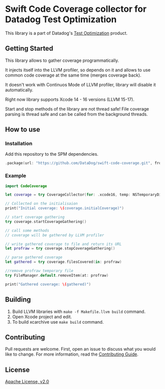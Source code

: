 # Swift Code Coverage collector for Datadog Test Optimization

This library is a part of Datadog's [Test Optimization](https://docs.datadoghq.com/tests/) product.

## Getting Started

This library allows to gather coverage programmatically.

It injects itself into the LLVM profiler, so depends on it and allows to use common code coverage at the same time (merges coverage back).

It doesn't work with Continuos Mode of LLVM profiler, library will disable it automatically.

Right now library supports Xcode 14 - 16 versions (LLVM 15-17).

Start and stop methods of the library are not thread safe! File coverage parsing is thread safe and can be called from the background threads.

## How to use

### Installation
Add this repository to the SPM dependencies.

```swift
.package(url: "https://github.com/DataDog/swift-code-coverage.git", from: "1.0.0")
```

### Example
```swift
import CodeCoverage

let coverage = try CoverageCollector(for: .xcode16, temp: NSTemporaryDirectory())

// Collected on the initialisaion
print("Initial coverage: \(coverage.initialCoverage)")

// start coverage gathering
try coverage.startCoverageGathering()

// call some methods
// coverage will be gathered by LLVM profiler

// write gathered coverage to file and return its URL
let profraw = try coverage.stopCoverageGathering()

// parse gathered coverage
let gathered = try coverage.filesCovered(in: profraw)

//remove profraw temporary file
try FileManager.default.removeItem(at: profraw)

print("Gathered coverage: \(gathered)")
```

## Building

1. Build LLVM libraries with `make -f Makefile.llvm build` command.
2. Open Xcode project and edit.
3. To build xcarchive use `make build` command.

## Contributing

Pull requests are welcome. First, open an issue to discuss what you would like to change. For more information, read the [Contributing Guide](CONTRIBUTING.md).

## License

[Apache License, v2.0](LICENSE)
